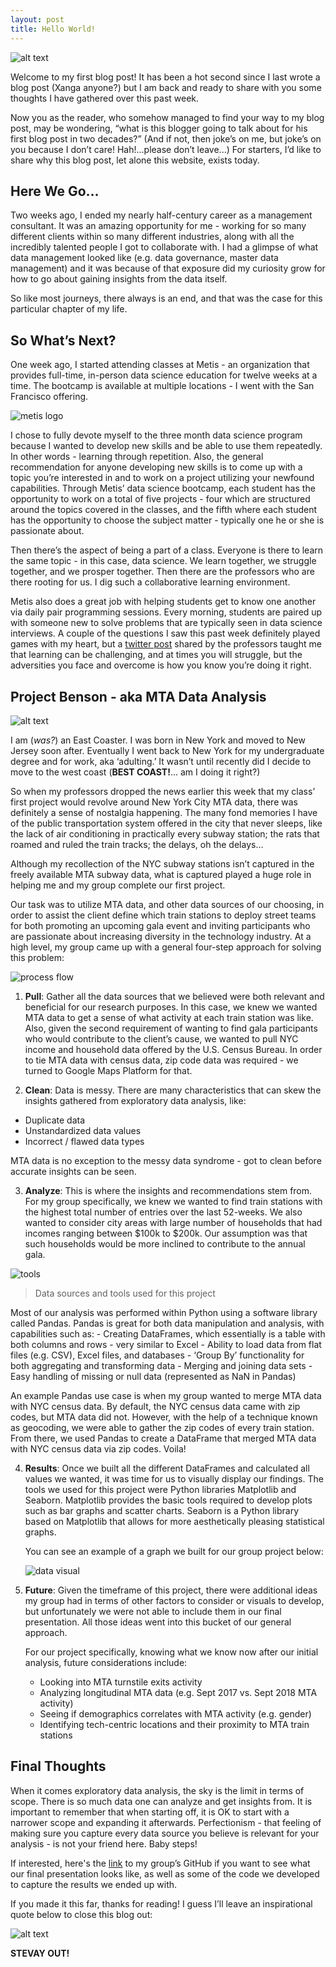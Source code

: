 ```yaml
---
layout: post
title: Hello World!
---
```


![alt text](https://cdn-images-1.medium.com/max/1600/1*U-R58ahr5dtAvtSLGK2wXg.png)
 
Welcome to my first blog post! It has been a hot second since I last wrote a blog post (Xanga anyone?) but I am back and ready to share with you some thoughts I have gathered over this past week.

Now you as the reader, who somehow managed to find your way to my blog post, may be wondering, “what is this blogger going to talk about for his first blog post in two decades?” (And if not, then joke’s on me, but joke’s on you because I don’t care! Hah!...please don’t leave...) For starters, I’d like to share why this blog post, let alone this website, exists today.

## Here We Go…  
Two weeks ago, I ended my nearly half-century career as a management consultant. It was an amazing opportunity for me - working for so many different clients within so many different industries, along with all the incredibly talented people I got to collaborate with. I had a glimpse of what data management looked like (e.g. data governance, master data management) and it was because of that exposure did my curiosity grow for how to go about gaining insights from the data itself.

So like most journeys, there always is an end, and that was the case for this particular chapter of my life. 

## So What’s Next?  
One week ago, I started attending classes at Metis - an organization that provides full-time, in-person data science education for twelve weeks at a time. The bootcamp is available at multiple locations - I went with the San Francisco offering. 

![metis logo](/images/blog_post_1/image_2.jpeg)

I chose to fully devote myself to the three month data science program because I wanted to develop new skills and be able to use them repeatedly. In other words - learning through repetition. Also, the general recommendation for anyone developing new skills is to come up with a topic you’re interested in and to work on a project utilizing your newfound capabilities. Through Metis’ data science bootcamp, each student has the opportunity to work on a total of five projects - four which are structured around the topics covered in the classes, and the fifth where each student has the opportunity to choose the subject matter - typically one he or she is passionate about. 

Then there’s the aspect of being a part of a class. Everyone is there to learn the same topic - in this case, data science. We learn together, we struggle together, and we prosper together. Then there are the professors who are there rooting for us. I dig such a collaborative learning environment.

Metis also does a great job with helping students get to know one another via daily pair programming sessions. Every morning, students are paired up with someone new to solve problems that are typically seen in data science interviews. A couple of the questions I saw this past week definitely played games with my heart, but a [twitter post](https://twitter.com/hadleywickham/status/565516733516349441) shared by the professors taught me that learning can be challenging, and at times you will struggle, but the adversities you face and overcome is how you know you’re doing it right. 

## Project Benson - aka MTA Data Analysis

![alt text](/images/blog_post_1/image_1.png)
  
I am (*was?*) an East Coaster. I was born in New York and moved to New Jersey soon after. Eventually I went back to New York for my undergraduate degree and for work, aka ‘adulting.’ It wasn’t until recently did I decide to move to the west coast (**BEST COAST!**... am I doing it right?) 

So when my professors dropped the news earlier this week that my class’ first project would revolve around New York City MTA data, there was definitely a sense of nostalgia happening. The many fond memories I have of the public transportation system offered in the city that never sleeps, like the lack of air conditioning in practically every subway station; the rats that roamed and ruled the train tracks; the delays, oh the delays…

Although my recollection of the NYC subway stations isn’t captured in the freely available MTA subway data, what is captured played a huge role in helping me and my group complete our first project. 

Our task was to utilize MTA data, and other data sources of our choosing, in order to assist the client define which train stations to deploy street teams for both promoting an upcoming gala event and inviting participants who are passionate about increasing diversity in the technology industry. At a high level, my group came up with a general four-step approach for solving this problem:

![process flow](/images/blog_post_1/image_4.png)

1. **Pull**: Gather all the data sources that we believed were both relevant and beneficial for our research purposes. In this case, we knew we wanted MTA data to get a sense of what activity at each train station was like. Also, given the second requirement of wanting to find gala participants who would contribute to the client’s cause, we wanted to pull NYC income and household data offered by the U.S. Census Bureau. In order to tie MTA data with census data, zip code data was required - we turned to Google Maps Platform for that. 

2. **Clean**: Data is messy. There are many characteristics that can skew the insights gathered from exploratory data analysis, like: 
  - Duplicate data
  - Unstandardized data values
  - Incorrect / flawed data types  

   MTA data is no exception to the messy data syndrome - got to clean before accurate insights can be seen.  

3. **Analyze**: This is where the insights and recommendations stem from. For my group specifically, we knew we wanted to find train stations with the highest total number of entries over the last 52-weeks. We also wanted to consider city areas with large number of households that had incomes ranging between $100k to $200k. Our assumption was that such households would be more inclined to contribute to the annual gala. 

![tools](/images/blog_post_1/image_5.png)
> Data sources and tools used for this project

   Most of our analysis was performed within Python using a software library called Pandas. Pandas is great for both data manipulation and analysis, with capabilities such as:
	- Creating DataFrames, which essentially is a table with both columns and rows - very similar to Excel
	- Ability to load data from flat files (e.g. CSV), Excel files, and databases
	- ‘Group By’ functionality for both aggregating and transforming data
	- Merging and joining data sets
	- Easy handling of missing or null data (represented as NaN in Pandas)

   An example Pandas use case is when my group wanted to merge MTA data with NYC census data. By default, the NYC census data came with zip codes, but MTA data did not. However, with the help of a technique known as geocoding, we were able to gather the zip codes of every train station. From there, we used Pandas to create a DataFrame that merged MTA data with NYC census data via zip codes. Voila!  

4. **Results**: Once we built all the different DataFrames and calculated all values we wanted, it was time for us to visually display our findings. The tools we used for this project were Python libraries Matplotlib and Seaborn. Matplotlib provides the basic tools required to develop plots such as bar graphs and scatter charts. Seaborn is a Python library based on Matplotlib that allows for more aesthetically pleasing statistical graphs. 

   You can see an example of a graph we built for our group project below:
     
   ![data visual](/images/blog_post_1/image_6.png)
   

5. **Future**: Given the timeframe of this project, there were additional ideas my group had in terms of other factors to consider or visuals to develop, but unfortunately we were not able to include them in our final presentation. All those ideas went into this bucket of our general approach. 

   For our project specifically, knowing what we know now after our initial analysis, future considerations include:
	- Looking into MTA turnstile exits activity
	- Analyzing longitudinal MTA data (e.g. Sept 2017 vs. Sept 2018 MTA activity)
	- Seeing if demographics correlates with MTA activity (e.g. gender)
	- Identifying tech-centric locations and their proximity to MTA train stations

## Final Thoughts  
When it comes exploratory data analysis, the sky is the limit in terms of scope. There is so much data one can analyze and get insights from. It is important to remember that when starting off, it is OK to start with a narrower scope and expanding it afterwards. Perfectionism - that feeling of making sure you capture every data source you believe is relevant for your analysis - is not your friend here. Baby steps!

If interested, here's the [link](https://github.com/RedGeryon/MTA-subway) to my group’s GitHub if you want to see what our final presentation looks like, as well as some of the code we developed to capture the results we ended up with. 

If you made it this far, thanks for reading! I guess I’ll leave an inspirational quote below to close this blog out:

![alt text](https://media.giphy.com/media/QChZZqzSo9d2o/giphy.gif)

**STEVAY OUT!**